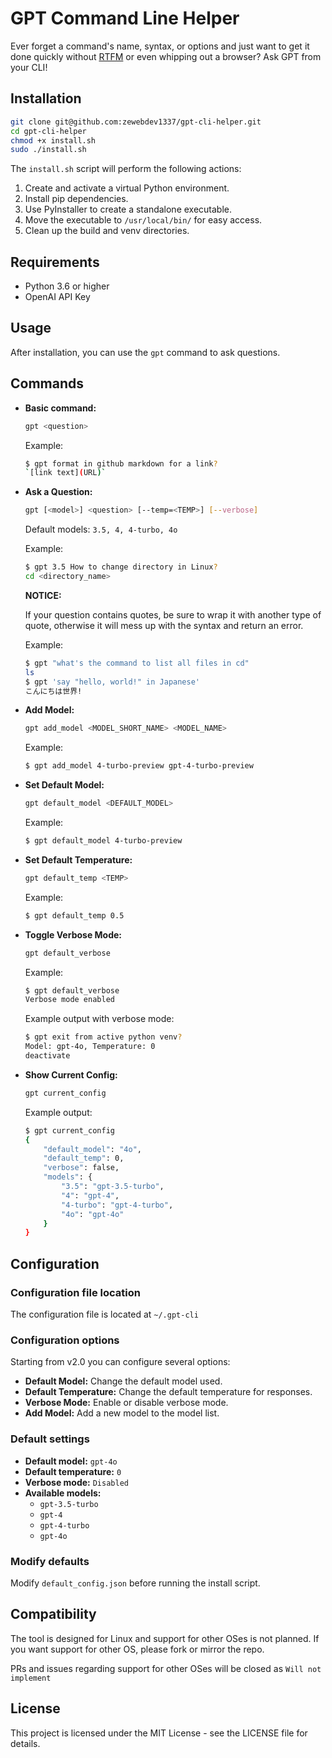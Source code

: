 # GPT Command Line Helper

Ever forget a command's name, syntax, or options and just want to get it done quickly without [RTFM](https://en.wikipedia.org/wiki/RTFM) or even whipping out a browser? Ask GPT from your CLI!

## Installation

```bash
git clone git@github.com:zewebdev1337/gpt-cli-helper.git
cd gpt-cli-helper
chmod +x install.sh
sudo ./install.sh
```

The `install.sh` script will perform the following actions:

1. Create and activate a virtual Python environment.
2. Install pip dependencies.
3. Use PyInstaller to create a standalone executable.
4. Move the executable to `/usr/local/bin/` for easy access.
5. Clean up the build and venv directories.

## Requirements

- Python 3.6 or higher
- OpenAI API Key

## Usage

After installation, you can use the `gpt` command to ask questions.
## Commands

- **Basic command:**

  ```bash
  gpt <question>
  ```

  Example:
  ```bash
  $ gpt format in github markdown for a link?
  `[link text](URL)`
  ```

- **Ask a Question:**
  ```bash
  gpt [<model>] <question> [--temp=<TEMP>] [--verbose]
  ```

  Default models: `3.5, 4, 4-turbo, 4o`

  Example:
  ```bash
  $ gpt 3.5 How to change directory in Linux?
  cd <directory_name>
  ```
  **NOTICE:**
  
  If your question contains quotes, be sure to wrap it with another type of quote, otherwise it will mess up with the syntax and return an error.

  Example:
  ```bash
  $ gpt "what's the command to list all files in cd"
  ls
  $ gpt 'say "hello, world!" in Japanese'
  こんにちは世界!
  ```

- **Add Model:**
  ```bash
  gpt add_model <MODEL_SHORT_NAME> <MODEL_NAME>
  ```
  Example:
  ```bash
  $ gpt add_model 4-turbo-preview gpt-4-turbo-preview
  ```

- **Set Default Model:**
  ```bash
  gpt default_model <DEFAULT_MODEL>
  ```
  Example:
  ```bash
  $ gpt default_model 4-turbo-preview
  ```

- **Set Default Temperature:**
  ```bash
  gpt default_temp <TEMP>
  ```
  Example:
  ```bash
  $ gpt default_temp 0.5
  ```

- **Toggle Verbose Mode:**
  ```bash
  gpt default_verbose
  ```
  Example:
  ```bash
  $ gpt default_verbose
  Verbose mode enabled
  ```
  Example output with verbose mode:
  ```bash
  $ gpt exit from active python venv?
  Model: gpt-4o, Temperature: 0
  deactivate
  ```

- **Show Current Config:**
  ```bash
  gpt current_config
  ```
  Example output:
  ```bash
  $ gpt current_config
  {
      "default_model": "4o",
      "default_temp": 0,
      "verbose": false,
      "models": {
          "3.5": "gpt-3.5-turbo",
          "4": "gpt-4",
          "4-turbo": "gpt-4-turbo",
          "4o": "gpt-4o"
      }
  }
  ```

## Configuration

### Configuration file location

The configuration file is located at `~/.gpt-cli`

### Configuration options

Starting from v2.0 you can configure several options:

- **Default Model:** Change the default model used.
- **Default Temperature:** Change the default temperature for responses.
- **Verbose Mode:** Enable or disable verbose mode.
- **Add Model:** Add a new model to the model list.

### Default settings
  - **Default model:** `gpt-4o`
  - **Default temperature:** `0`
  - **Verbose mode:** `Disabled`
  - **Available models:**
    - `gpt-3.5-turbo`
    - `gpt-4`
    - `gpt-4-turbo`
    - `gpt-4o`

### Modify defaults

Modify `default_config.json` before running the install script.

## Compatibility

The tool is designed for Linux and support for other OSes is not planned. 
If you want support for other OS, please fork or mirror the repo. 

PRs and issues regarding support for other OSes will be closed as `Will not implement`

## License

This project is licensed under the MIT License - see the LICENSE file for details.
